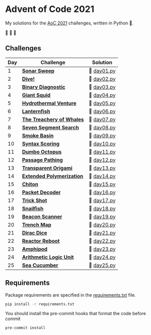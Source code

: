 # Advent of Code 2021

My solutions for the [AoC 2021](https://adventofcode.com/2021) challenges, written in Python :snake:.

:christmas_tree: :christmas_tree: :christmas_tree:

## Challenges

| Day | Challenge | Solution |
| --- | --- | --- |
| 1 | **[Sonar Sweep](https://adventofcode.com/2021/day/1)** | :snake: [day01.py](src/day01.py) |
| 2 | **[Dive!](https://adventofcode.com/2021/day/2)** | :snake: [day02.py](src/day02.py) |
| 3 | **[Binary Diagnostic](https://adventofcode.com/2021/day/3)** | :snake: [day03.py](src/day03.py) |
| 4 | **[Giant Squid](https://adventofcode.com/2021/day/4)** | :snake: [day04.py](src/day04.py) |
| 5 | **[Hydrothermal Venture](https://adventofcode.com/2021/day/5)** | :snake: [day05.py](src/day05.py) |
| 6 | **[Lanternfish](https://adventofcode.com/2021/day/6)** | :snake: [day06.py](src/day06.py) |
| 7 | **[The Treachery of Whales](https://adventofcode.com/2021/day/7)** | :snake: [day07.py](src/day07.py) |
| 8 | **[Seven Segment Search](https://adventofcode.com/2021/day/8)** | :snake: [day08.py](src/day08.py) |
| 9 | **[Smoke Basin](https://adventofcode.com/2021/day/9)** | :snake: [day09.py](src/day09.py) |
| 10 | **[Syntax Scoring](https://adventofcode.com/2021/day/10)** | :snake: [day10.py](src/day10.py) |
| 11 | **[Dumbo Octopus](https://adventofcode.com/2021/day/11)** | :snake: [day11.py](src/day11.py) |
| 12 | **[Passage Pathing](https://adventofcode.com/2021/day/12)** | :snake: [day12.py](src/day12.py) |
| 13 | **[Transparent Origami](https://adventofcode.com/2021/day/13)** | :snake: [day13.py](src/day13.py) |
| 14 | **[Extended Polymerization](https://adventofcode.com/2021/day/14)** | :snake: [day14.py](src/day14.py) |
| 15 | **[Chiton](https://adventofcode.com/2021/day/15)** | :snake: [day15.py](src/day15.py) |
| 16 | **[Packet Decoder](https://adventofcode.com/2021/day/16)** | :snake: [day16.py](src/day16.py) |
| 17 | **[Trick Shot](https://adventofcode.com/2021/day/17)** | :snake: [day17.py](src/day17.py) |
| 18 | **[Snailfish](https://adventofcode.com/2021/day/18)** | :snake: [day18.py](src/day18.py) |
| 19 | **[Beacon Scanner](https://adventofcode.com/2021/day/19)** | :snake: [day19.py](src/day19.py) |
| 20 | **[Trench Map](https://adventofcode.com/2021/day/20)** | :snake: [day20.py](src/day20.py) |
| 21 | **[Dirac Dice](https://adventofcode.com/2021/day/21)** | :snake: [day21.py](src/day21.py) |
| 22 | **[Reactor Reboot](https://adventofcode.com/2021/day/22)** | :snake: [day22.py](src/day22.py) |
| 23 | **[Amphipod](https://adventofcode.com/2021/day/23)** | :snake: [day23.py](src/day23.py) |
| 24 | **[Arithmetic Logic Unit](https://adventofcode.com/2021/day/24)** | :snake: [day24.py](src/day24.py) |
| 25 | **[Sea Cucumber](https://adventofcode.com/2021/day/25)** | :snake: [day25.py](src/day25.py) |


## Requirements

Package requirements are specified in the [requirements.txt](requirements.txt) file.

```sh
pip install -r requirements.txt
```

You should install the pre-commit hooks that format the code before commit

```sh
pre-commit install
```
